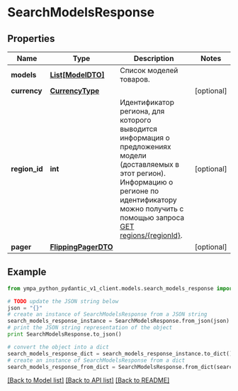 # SearchModelsResponse


## Properties
Name | Type | Description | Notes
------------ | ------------- | ------------- | -------------
**models** | [**List[ModelDTO]**](ModelDTO.md) | Список моделей товаров. | 
**currency** | [**CurrencyType**](CurrencyType.md) |  | [optional] 
**region_id** | **int** | Идентификатор региона, для которого выводится информация о предложениях модели (доставляемых в этот регион).  Информацию о регионе по идентификатору можно получить с помощью запроса [GET regions/{regionId}](../../reference/regions/searchRegionsById.md).  | [optional] 
**pager** | [**FlippingPagerDTO**](FlippingPagerDTO.md) |  | [optional] 

## Example

```python
from ympa_python_pydantic_v1_client.models.search_models_response import SearchModelsResponse

# TODO update the JSON string below
json = "{}"
# create an instance of SearchModelsResponse from a JSON string
search_models_response_instance = SearchModelsResponse.from_json(json)
# print the JSON string representation of the object
print SearchModelsResponse.to_json()

# convert the object into a dict
search_models_response_dict = search_models_response_instance.to_dict()
# create an instance of SearchModelsResponse from a dict
search_models_response_from_dict = SearchModelsResponse.from_dict(search_models_response_dict)
```
[[Back to Model list]](../README.md#documentation-for-models) [[Back to API list]](../README.md#documentation-for-api-endpoints) [[Back to README]](../README.md)


